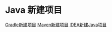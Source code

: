 # Java 新建项目

[Gradle新建项目](work/programming/Java/tools/Gradle/tutorials/Gradle新建项目.md)
[Maven新建项目](work/programming/Java/tools/Apache-Maven/Maven新建项目.md)
[IDEA新建Java项目](work/tools/IT/JetBrains/IDEA/IDEA新建Java项目.md)
